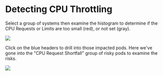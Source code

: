# Detecting CPU Throttling

Select a group of systems then examine the histogram to determine if the CPU Requests or Limits are too small (red), or not set (gray).

![](https://bptest.gitbook.io/~gitbook/image?url=https%3A%2F%2F4188913827-files.gitbook.io%2F%7E%2Ffiles%2Fv0%2Fb%2Fgitbook-x-prod.appspot.com%2Fo%2Fspaces%252FRNeoHYPAhUAxZfrIDY0P%252Fuploads%252FtR94RdWMhchnKigovyD1%252Fimage.png%3Falt%3Dmedia%26token%3D73c13e8b-6a1e-4236-81d6-ca693ba0fa45\&width=768\&dpr=4\&quality=100\&sign=df895ea8\&sv=2)

Click on the blue headers to drill into those impacted pods. Here we've gone into the "CPU Request Shortfall" group of risky pods to examine the risks.

![](https://bptest.gitbook.io/~gitbook/image?url=https%3A%2F%2F4188913827-files.gitbook.io%2F%7E%2Ffiles%2Fv0%2Fb%2Fgitbook-x-prod.appspot.com%2Fo%2Fspaces%252FRNeoHYPAhUAxZfrIDY0P%252Fuploads%252FfrYsvRSZVu1wFPz6DXUf%252Fimage.png%3Falt%3Dmedia%26token%3D68ede414-2c96-45d4-994a-873aff4eb3b1\&width=768\&dpr=4\&quality=100\&sign=5aa66424\&sv=2)
